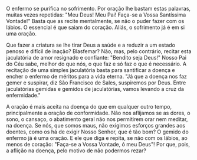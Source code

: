 
O enfermo se purifica no sofrimento. Por oração lhe bastam estas palavras, muitas vezes repetidas: "Meu Deus! Meu Pai! Faça-se a Vossa Santíssima Vontade!" Basta que as recite mentalmente, se não o puder fazer com os lábios. O essencial é que saiam do coração. Aliás, o sofrimento já é em si uma oração.

Que fazer a criatura se lhe tirar Deus a saúde e a reduzir a um estado penoso e difícil de inação? Blasfemar? Não, mas, pelo contrário, recitar esta jaculatória de amor resignado e confiante: "Bendito seja Deus!" Nosso Pai do Céu sabe, melhor do que nós, o que faz e só faz o que é necessário. A recitação de uma simples jaculatória basta para santificar a doença e encher o enfermo de méritos para a vida eterna. "Já que a doença nos faz gemer e suspirar, diz São Francisco de Sales, suspiremos por Deus. Entre jaculatórias gemidas e gemidos de jaculatórias, vamos levando a cruz da enfermidade."

A oração é mais aceita na doença do que em qualquer outro tempo, principalmente a oração de conformidade. Não nos aflijamos se as dores, o sono, o cansaço, o abatimento geral não nos permitirem orar nem meditar, na doença. Se nós, que somos maus, não exigimos esforços grandes aos doentes, como os há de exigir Nosso Senhor, que é tão bom? O gemido do enfermo já é uma oração. E ele que diga e repita, se não com os lábios, ao menos de coração: "Faça-se a Vossa Vontade, ó meu Deus"! Por que, pois, a aflição na doença, pelo motivo de não podermos rezar?

